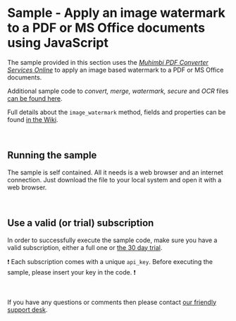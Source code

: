 # Sample - Apply an image watermark to a PDF or MS Office documents using JavaScript

The sample provided in this section uses the [*Muhimbi PDF Converter Services Online*](https://github.com/Muhimbi/PDF-Converter-Services-Online) to apply an image based watermark to a PDF or MS Office documents. 

Additional sample code to *convert, merge, watermark, secure* and *OCR* files [can be found here](../../).

Full details about the `image_watermark` method, fields and properties can be found [in the Wiki](https://github.com/Muhimbi/PDF-Converter-Services-Online/wiki/API:-image_watermark).

<br>

## Running the sample

The sample is self contained. All it needs is a web browser and an internet connection. Just download the file to your local system and open it with a web browser.

<br>

## Use a valid (or trial) subscription

In order to successfully execute the sample code, make sure you have a valid subscription, either a full one or [the 30 day trial](https://support.muhimbi.com/hc/en-us/articles/115002816048-Getting-started-with-the-PDF-Converter-Services-Online).

:exclamation: Each subscription comes with a unique `api_key`. Before executing the sample, please insert your key in the code. :exclamation:


<br>

If you have any questions or comments then please contact [our friendly support desk](http://www.muhimbi-online.com/contact).
